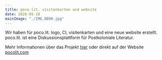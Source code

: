 ```yaml
---
title: poco.lit. visitenkarten und website 
date: 2020-05-18
mainImage: "./IMG_8800.jpg"
---
```


Wir haben für poco.lit. logo, CI, visitenkarten und eine neue website erstellt. poco.lit. ist eine Diskussionsplattform für Postkoloniale Literatur. 

Mehr Informationen über das Projekt [hier](/projekte/pocolit/) oder direkt auf der Website [pocolit.com](https://pocolit.com/)
